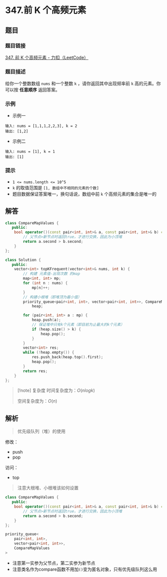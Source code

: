 # 347.前 K 个高频元素
## 题目

### 题目链接
[347. 前 K 个高频元素 - 力扣（LeetCode）](https://leetcode.cn/problems/top-k-frequent-elements/description/)

### 题目描述
给你一个整数数组 `nums` 和一个整数 `k` ，请你返回其中出现频率前 `k` 高的元素。你可以按 **任意顺序** 返回答案。

### 示例
- 示例一
```text
输入: nums = [1,1,1,2,2,3], k = 2
输出: [1,2]
```
- 示例二
```text
输入: nums = [1], k = 1
输出: [1]
```

### 提示
- `1 <= nums.length <= 10^5`
- `k` 的取值范围是 `[1, 数组中不相同的元素的个数]`
- 题目数据保证答案唯一，换句话说，数组中前 `k` 个高频元素的集合是唯一的

## 解答

```Cpp
class CompareMapValues {
   public:
    bool operator()(const pair<int, int>& a, const pair<int, int>& b) const {
        // 父节点>新节点时返回true，才进行交换，因此为小顶堆
        return a.second > b.second;  
    }
};

class Solution {
   public:
    vector<int> topKFrequent(vector<int>& nums, int k) {
        // 构建 元素值-出现次数 的map
        map<int, int> mp;
        for (int n : nums) {
            mp[n]++;
        }
        // 构建小根堆（即堆顶为最小值）
        priority_queue<pair<int, int>, vector<pair<int, int>>, CompareMapValues>
            heap;

        for (pair<int, int> a : mp) {
            heap.push(a);
            // 保证堆中只有k个元素（即目前为止最大的k个元素）
            if (heap.size() > k) {
                heap.pop();
            }
        }
        vector<int> res;
        while (!heap.empty()) {
            res.push_back(heap.top().first);
            heap.pop();
        }
        return res;
    }
};
```

>[!note] 复杂度
>时间复杂度为：$O(nlogk)$
>
>空间复杂度为：$O(n)$


## 解析

>优先级队列（堆）的使用

修改：
- push
- pop

访问：
- top

>注意大根堆、小根堆该如何设置

```Cpp
class CompareMapValues {
   public:
    bool operator()(const pair<int, int>& a, const pair<int, int>& b) const {
        // 父节点>新节点时返回true，才进行交换，因此为小顶堆
        return a.second > b.second;  
    }
};

priority_queue<
    pair<int, int>, 
    vector<pair<int, int>>, 
    CompareMapValues
>
```
- 注意第一实参为父节点，第二实参为新节点
- 注意类名作为compare函数不用加`()`变为匿名对象，只有优先级队列这么用